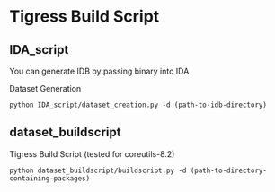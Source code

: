 # Tigress Build Script

## IDA_script

You can generate IDB by passing binary into IDA


Dataset Generation
```
python IDA_script/dataset_creation.py -d (path-to-idb-directory)
```


## dataset_buildscript

Tigress Build Script (tested for coreutils-8.2)
```
python dataset_buildscript/buildscript.py -d (path-to-directory-containing-packages)
```
